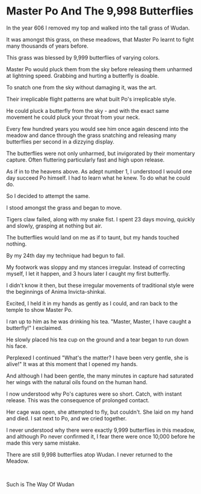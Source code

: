 # Master Po And The 9,998 Butterflies

In the year 606 I removed my top and walked into the tall grass of Wudan.

It was amongst this grass, on these meadows, that Master Po learnt to fight many thousands of years before.

This grass was blessed by 9,999 butterflies of varying colors.

Master Po would pluck them from the sky before releasing them unharmed at lightning speed. Grabbing and hurting a butterfly is doable.

To snatch one from the sky without damaging it, was the art.

Their irreplicable flight patterns are what built Po's irreplicable style.

He could pluck a butterfly from the sky - and with the exact same movement he could pluck your throat from your neck.

Every few hundred years you would see him once again descend into the meadow and dance through the grass snatching and releasing many butterflies per second in a dizzying display.

The butterflies were not only unharmed, but invigorated by their momentary capture. Often fluttering particularly fast and high upon release.

As if in to the heavens above. As adept number 1, I understood I would one day succeed Po himself. I had to learn what he knew. To do what he could do.

So I decided to attempt the same.

I stood amongst the grass and began to move.

Tigers claw failed, along with my snake fist. I spent 23 days moving, quickly and slowly, grasping at nothing but air.

The butterflies would land on me as if to taunt, but my hands touched nothing.

By my 24th day my technique had begun to fail.

My footwork was sloppy and my stances irregular. Instead of correcting myself, I let it happen, and 3 hours later I caught my first butterfly.

I didn't know it then, but these irregular movements of traditional style were the beginnings of Anima Invicta-shinkai.

Excited, I held it in my hands as gently as I could, and ran back to the temple to show Master Po.

I ran up to him as he was drinking his tea. "Master, Master, I have caught a butterfly!" I exclaimed.

He slowly placed his tea cup on the ground and a tear began to run down his face.

Perplexed I continued "What's the matter? I have been very gentle, she is alive!" It was at this moment that I opened my hands.

And although I had been gentle, the many minutes in capture had saturated her wings with the natural oils found on the human hand.

I now understood why Po's captures were so short. Catch, with instant release. This was the consequence of prolonged contact.‍

Her cage was open, she attempted to fly, but couldn't. She laid on my hand and died. I sat next to Po, and we cried together.

I never understood why there were exactly 9,999 butterflies in this meadow, and although Po never confirmed it, I fear there were once 10,000 before he made this very same mistake.

There are still 9,998 butterflies atop Wudan. I never returned to the Meadow.

‍

Such is The Way Of Wudan
